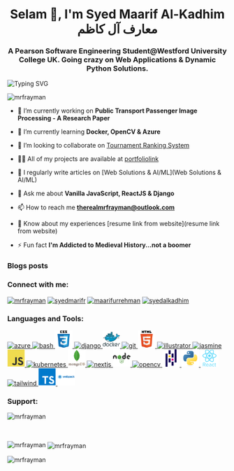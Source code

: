 <h1 align="center">Selam 👋, I'm Syed Maarif Al-Kadhim معارف آل كاظم</h1>
<h3 align="center">A Pearson Software Engineering Student@Westford University College UK. Going crazy on Web Applications & Dynamic Python Solutions.</h3>

![Typing SVG](https://readme-typing-svg.herokuapp.com?font=Quicksand&weight=700&sdze=26&duration=3000&pause=1000&color=0087F8&width=620&lines=I'm+a+Front-End+Developer;Building+UserCentral;Ben+bir+Front-End+Geli%C5%9Ftiricisiyim;UserCentral'u+Kurmak;)

<p align="left"> <img src="https://komarev.com/ghpvc/?username=mrfrayman&label=Profile%20views&color=0e75b6&style=flat" alt="mrfrayman" /> </p>

- 🔭 I’m currently working on **Public Transport Passenger Image Processing - A Research Paper**

- 🌱 I’m currently learning **Docker, OpenCV & Azure**

- 👯 I’m looking to collaborate on [Tournament Ranking System](https://github.com/MrFrayman/MrFrayman.github.io)

- 👨‍💻 All of my projects are available at [portfoliolink](portfoliolink)

- 📝 I regularly write articles on [Web Solutions & AI/ML](Web Solutions & AI/ML)

- 💬 Ask me about **Vanilla JavaScript, ReactJS & Django**

- 📫 How to reach me **therealmrfrayman@outlook.com**

- 📄 Know about my experiences [resume link from website](resume link from website)

- ⚡ Fun fact **I'm Addicted to Medieval History...not a boomer**

### Blogs posts
<!-- BLOG-POST-LIST:START -->
<!-- BLOG-POST-LIST:END -->

<h3 align="left">Connect with me:</h3>
<p align="left">
<a href="https://dev.to/mrfrayman" target="blank"><img align="center" src="https://raw.githubusercontent.com/rahuldkjain/github-profile-readme-generator/master/src/images/icons/Social/devto.svg" alt="mrfrayman" height="30" width="40" /></a>
<a href="https://twitter.com/syedmarifr" target="blank"><img align="center" src="https://raw.githubusercontent.com/rahuldkjain/github-profile-readme-generator/master/src/images/icons/Social/twitter.svg" alt="syedmarifr" height="30" width="40" /></a>
<a href="https://linkedin.com/in/maarifurrehman" target="blank"><img align="center" src="https://raw.githubusercontent.com/rahuldkjain/github-profile-readme-generator/master/src/images/icons/Social/linked-in-alt.svg" alt="maarifurrehman" height="30" width="40" /></a>
<a href="https://instagram.com/syedalkadhim" target="blank"><img align="center" src="https://raw.githubusercontent.com/rahuldkjain/github-profile-readme-generator/master/src/images/icons/Social/instagram.svg" alt="syedalkadhim" height="30" width="40" /></a>
</p>

<h3 align="left">Languages and Tools:</h3>
<p align="left"> <a href="https://azure.microsoft.com/en-in/" target="_blank" rel="noreferrer"> <img src="https://www.vectorlogo.zone/logos/microsoft_azure/microsoft_azure-icon.svg" alt="azure" width="40" height="40"/> </a> <a href="https://www.gnu.org/software/bash/" target="_blank" rel="noreferrer"> <img src="https://www.vectorlogo.zone/logos/gnu_bash/gnu_bash-icon.svg" alt="bash" width="40" height="40"/> </a> <a href="https://www.w3schools.com/css/" target="_blank" rel="noreferrer"> <img src="https://raw.githubusercontent.com/devicons/devicon/master/icons/css3/css3-original-wordmark.svg" alt="css3" width="40" height="40"/> </a> <a href="https://www.djangoproject.com/" target="_blank" rel="noreferrer"> <img src="https://cdn.worldvectorlogo.com/logos/django.svg" alt="django" width="40" height="40"/> </a> <a href="https://www.docker.com/" target="_blank" rel="noreferrer"> <img src="https://raw.githubusercontent.com/devicons/devicon/master/icons/docker/docker-original-wordmark.svg" alt="docker" width="40" height="40"/> </a> <a href="https://git-scm.com/" target="_blank" rel="noreferrer"> <img src="https://www.vectorlogo.zone/logos/git-scm/git-scm-icon.svg" alt="git" width="40" height="40"/> </a> <a href="https://www.w3.org/html/" target="_blank" rel="noreferrer"> <img src="https://raw.githubusercontent.com/devicons/devicon/master/icons/html5/html5-original-wordmark.svg" alt="html5" width="40" height="40"/> </a> <a href="https://www.adobe.com/in/products/illustrator.html" target="_blank" rel="noreferrer"> <img src="https://www.vectorlogo.zone/logos/adobe_illustrator/adobe_illustrator-icon.svg" alt="illustrator" width="40" height="40"/> </a> <a href="https://jasmine.github.io/" target="_blank" rel="noreferrer"> <img src="https://www.vectorlogo.zone/logos/jasmine/jasmine-icon.svg" alt="jasmine" width="40" height="40"/> </a> <a href="https://developer.mozilla.org/en-US/docs/Web/JavaScript" target="_blank" rel="noreferrer"> <img src="https://raw.githubusercontent.com/devicons/devicon/master/icons/javascript/javascript-original.svg" alt="javascript" width="40" height="40"/> </a> <a href="https://kubernetes.io" target="_blank" rel="noreferrer"> <img src="https://www.vectorlogo.zone/logos/kubernetes/kubernetes-icon.svg" alt="kubernetes" width="40" height="40"/> </a> <a href="https://www.mongodb.com/" target="_blank" rel="noreferrer"> <img src="https://raw.githubusercontent.com/devicons/devicon/master/icons/mongodb/mongodb-original-wordmark.svg" alt="mongodb" width="40" height="40"/> </a> <a href="https://nextjs.org/" target="_blank" rel="noreferrer"> <img src="https://cdn.worldvectorlogo.com/logos/nextjs-2.svg" alt="nextjs" width="40" height="40"/> </a> <a href="https://nodejs.org" target="_blank" rel="noreferrer"> <img src="https://raw.githubusercontent.com/devicons/devicon/master/icons/nodejs/nodejs-original-wordmark.svg" alt="nodejs" width="40" height="40"/> </a> <a href="https://opencv.org/" target="_blank" rel="noreferrer"> <img src="https://www.vectorlogo.zone/logos/opencv/opencv-icon.svg" alt="opencv" width="40" height="40"/> </a> <a href="https://pandas.pydata.org/" target="_blank" rel="noreferrer"> <img src="https://raw.githubusercontent.com/devicons/devicon/2ae2a900d2f041da66e950e4d48052658d850630/icons/pandas/pandas-original.svg" alt="pandas" width="40" height="40"/> </a> <a href="https://www.python.org" target="_blank" rel="noreferrer"> <img src="https://raw.githubusercontent.com/devicons/devicon/master/icons/python/python-original.svg" alt="python" width="40" height="40"/> </a> <a href="https://reactjs.org/" target="_blank" rel="noreferrer"> <img src="https://raw.githubusercontent.com/devicons/devicon/master/icons/react/react-original-wordmark.svg" alt="react" width="40" height="40"/> </a> <a href="https://tailwindcss.com/" target="_blank" rel="noreferrer"> <img src="https://www.vectorlogo.zone/logos/tailwindcss/tailwindcss-icon.svg" alt="tailwind" width="40" height="40"/> </a> <a href="https://www.typescriptlang.org/" target="_blank" rel="noreferrer"> <img src="https://raw.githubusercontent.com/devicons/devicon/master/icons/typescript/typescript-original.svg" alt="typescript" width="40" height="40"/> </a> <a href="https://webpack.js.org" target="_blank" rel="noreferrer"> <img src="https://raw.githubusercontent.com/devicons/devicon/d00d0969292a6569d45b06d3f350f463a0107b0d/icons/webpack/webpack-original-wordmark.svg" alt="webpack" width="40" height="40"/> </a> </p>

<h3 align="left">Support:</h3>
<p><a href="https://www.buymeacoffee.com/mrfrayman"> <img align="left" src="https://cdn.buymeacoffee.com/buttons/v2/default-yellow.png" height="50" width="210" alt="mrfrayman" /></a></p><br><br>

<br>

<p><img align="left" src="https://github-readme-stats.vercel.app/api/top-langs?username=mrfrayman&show_icons=true&locale=en&layout=compact&theme=transparent&hide_border=true" alt="mrfrayman" /></p>

<p>&nbsp;<img align="center" src="https://github-readme-stats.vercel.app/api?username=mrfrayman&show_icons=true&locale=en&theme=transparent&hide_border=true" alt="mrfrayman" /></p>

<p><img align="center" src="https://github-readme-streak-stats.herokuapp.com/?user=mrfrayman&theme=github-dark-blue&hide_border=true" alt="mrfrayman" /></p>

